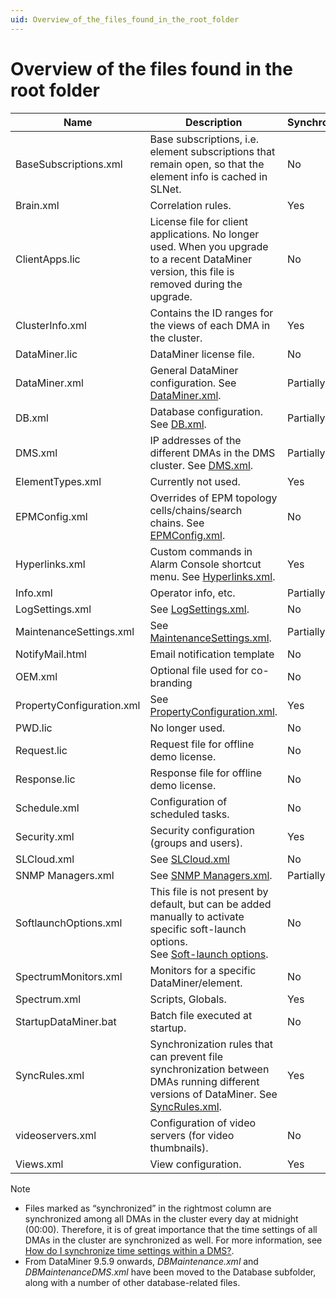 ```yaml
---
uid: Overview_of_the_files_found_in_the_root_folder
---
```


# Overview of the files found in the root folder

| Name | Description | Synchronized? |
|--|--|--|
| BaseSubscriptions.xml | Base subscriptions, i.e. element subscriptions that remain open, so that the element info is cached in SLNet. | No |
| Brain.xml | Correlation rules. | Yes |
| ClientApps.lic | License file for client applications. No longer used. When you upgrade to a recent DataMiner version, this file is removed during the upgrade. | No |
| ClusterInfo.xml | Contains the ID ranges for the views of each DMA in the cluster. | Yes |
| DataMiner.lic | DataMiner license file. | No |
| DataMiner.xml | General DataMiner configuration. See [DataMiner.xml](xref:DataMiner_xml). | Partially |
| DB.xml | Database configuration. See [DB.xml](xref:DB_xml). | Partially |
| DMS.xml | IP addresses of the different DMAs in the DMS cluster. See [DMS.xml](xref:DMS_xml). | Partially |
| ElementTypes.xml | Currently not used. | Yes |
| EPMConfig.xml | Overrides of EPM topology cells/chains/search chains. See [EPMConfig.xml](xref:EPMConfig_xml). | No |
| Hyperlinks.xml | Custom commands in Alarm Console shortcut menu. See [Hyperlinks.xml](xref:Hyperlinks_xml). | Yes |
| Info.xml | Operator info, etc. | Partially |
| LogSettings.xml | See [LogSettings.xml](xref:LogSettings_xml). | No |
| MaintenanceSettings.xml | See [MaintenanceSettings.xml](xref:MaintenanceSettings_xml). | Partially |
| NotifyMail.html | Email notification template | No |
| OEM.xml | Optional file used for co-branding | No |
| PropertyConfiguration.xml | See [PropertyConfiguration.xml](xref:PropertyConfiguration_xml). | Yes |
| PWD.lic | No longer used. | No |
| Request.lic | Request file for offline demo license. | No |
| Response.lic | Response file for offline demo license. | No |
| Schedule.xml | Configuration of scheduled tasks. | No |
| Security.xml | Security configuration (groups and users). | Yes |
| SLCloud.xml | See [SLCloud.xml](xref:SLCloud_xml) | No |
| SNMP Managers.xml | See [SNMP Managers.xml](xref:SNMP_Managers_xml). | Partially |
| SoftlaunchOptions.xml | This file is not present by default, but can be added manually to activate specific soft-launch options.<br> See [Soft-launch options](https://community.dataminer.services/documentation/soft-launch-options/). | No |
| SpectrumMonitors.xml | Monitors for a specific DataMiner/element. | No |
| Spectrum.xml | Scripts, Globals. | Yes |
| StartupDataMiner.bat | Batch file executed at startup. | No |
| SyncRules.xml | Synchronization rules that can prevent file synchronization between DMAs running different versions of DataMiner. See [SyncRules.xml](xref:SyncRules_xml). | Yes |
| videoservers.xml | Configuration of video servers (for video thumbnails). | No |
| Views.xml | View configuration. | Yes |

> [!NOTE]
>
> - Files marked as “synchronized” in the rightmost column are synchronized among all DMAs in the cluster every day at midnight (00:00). Therefore, it is of great importance that the time settings of all DMAs in the cluster are synchronized as well. For more information, see [How do I synchronize time settings within a DMS?](xref:General_configuration#how-do-i-synchronize-time-settings-within-a-dms).
> - From DataMiner 9.5.9 onwards, *DBMaintenance.xml* and *DBMaintenanceDMS.xml* have been moved to the Database subfolder, along with a number of other database-related files.
